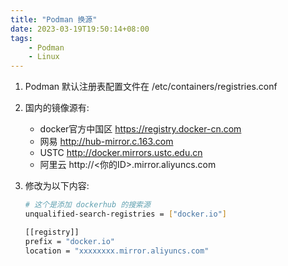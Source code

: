 ```yaml
---
title: "Podman 换源"
date: 2023-03-19T19:50:14+08:00
tags:
    - Podman
    - Linux
---
```


1. Podman 默认注册表配置文件在 /etc/containers/registries.conf

2. 国内的镜像源有:

    - docker官方中国区 https://registry.docker-cn.com
    - 网易 http://hub-mirror.c.163.com
    - USTC http://docker.mirrors.ustc.edu.cn
    - 阿里云 http://<你的ID>.mirror.aliyuncs.com

3. 修改为以下内容:
    
    ```bash
    # 这个是添加 dockerhub 的搜索源
    unqualified-search-registries = ["docker.io"]
    
    [[registry]]
    prefix = "docker.io"
    location = "xxxxxxxx.mirror.aliyuncs.com"
    ```

